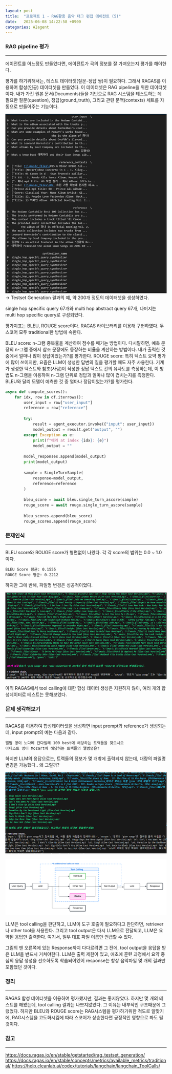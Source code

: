 ```yaml
---
layout: post
title:  "프로젝트 1 - RAG활용 음악 태그 편집 에이전트 (5)"
date:   2025-06-08 14:22:58 +0900
categories: AIagent
---
```



### RAG pipeline 평가
---

에이전트를 어느정도 만들었다면, 에이전트가 곡의 정보를 잘 가져오는지 평가를 해야한다.

평가를 하기위해서는, 테스트 데이터셋(질문-정답 쌍)이 필요하다. 그래서 RAGAS를 이용하여 합성(인공) 데이터셋을 만들었다. 이 데이터셋은 RAG pipeline을 위한 데이터셋이다. 내가 가진 원본 문서(Documents)들을 기반으로 RAG 시스템을 테스트하는 데 필요한 질문(question), 정답(ground_truth), 그리고 관련 문맥(contexts) 세트를 자동으로 만들어주는 기능이다. 

![](../assets/20250608203329.png)
-> Testset Generation 결과의 예, 약 200개 정도의 데이터셋을 생성하였다.

single hop specific query 67개와 multi hop abstract query 67개, 나머지는 multi hop specific query로 구성되었다. 

평가지표는 BLEU, ROUGE score이다. RAGAS 라이브러리를 이용해 구현하였다. 두 스코어 모두 traditional한 방법에 속한다. 

BLEU score: n-그램 중복률을 계산하여 점수를 매기는 방법이다. 다시말하면, 예측 문장의 n-그램 중에서 참조 문장에도 등장하는 비율을 계산하는 방법이다. 내가 출력한 것 중에서 얼마나 많이 정답이었는가?를 평가한다. 
ROUGE socre: 특히 텍스트 요약 평가에 많이 쓰이지만, 요즘은 LLM이 생성한 답변의 질을 평가할 때도 자주 사용한다. 기계가 생성한 텍스트와 참조(사람)이 작성한 정답 텍스트 간의 유사도를 측정하는데, 이 방법도 n-그램을 이용하여 n-그램 단위로 정답과 얼마나 많이 겹치는지를 측정한다. BLEU와 달리 모델이 예측한 것 중 얼마나 정답이었는가?를 평가한다. 

```python
async def compute_scores():
    for idx, row in df.iterrows():
        user_input = row["user_input"]
        reference = row["reference"]

        try:
            result = agent_executor.invoke({"input": user_input})
            model_output = result.get("output", "")
        except Exception as e:
            print(f"에러 at index {idx}: {e}")
            model_output = ""

        model_responses.append(model_output)
        print(model_output)
        
        sample = SingleTurnSample(
            response=model_output,
            reference=reference
        )

        bleu_score = await bleu.single_turn_ascore(sample)
        rouge_score = await rouge.single_turn_ascore(sample)

        bleu_scores.append(bleu_score)
        rouge_scores.append(rouge_score) 
```


### 문제인식
---

BLEU score와 ROUGE score가 형편없이 나왔다. 각 각 score의 범위는 0.0 ~ 1.0 이다.

```text
BLEU Score 평균: 0.1555
ROUGE Score 평균: 0.2212
```

하지만 그에 반해, 파일명 변경은 성공적이었다. 

![](../assets/20250610110035.png)

아직 RAGAS에서 tool calling에 대한 합성 데이터 생성은 지원하지 않아, 여러 개의 합성데이터로 테스트는 못해보았다. 


### 문제 생각해보기
---

RAGAS를 이용하여 합성데이터셋을 생성하면 input prompt와 reference가 생성되는데, input prompt의 예는 다음과 같다. 

```text
앨범 명이 노다메 칸다빌레 100 best에 해당하는 트랙들을 찾으시오
아티스트 명이 Mozart에 해당하는 트랙들의 앨범명은?
```

하지만 LLM의 응답으로는, 트랙들의 정보가 몇 개밖에 출력되지 않는데, 대량의 파일명 변경은 가능했다.. 왜 그럴까?

![](../assets/20250610112801.png)



![도구 호출을 사용하는 에이전트 RAG 앱의 일반적인 아키텍처](../assets/20250610111149.png)

LLM은 tool calling을 판단하고, LLM이 도구 호출이 필요하다고 판단하면, retriever나 other tool을 사용한다. 그리고 tool output은 다시 LLM으로 전달되고, LLM은 요약된 응답만 출력한다. 여기서, 일부 대표 파일 이름만 언급할 수 있다.

그림의 맨 오른쪽에 있는 Response까지 다다르려면 그 전에, tool output을 응답을 받은 LLM을 반드시 거쳐야한다. LLM은 출력 제한이 있고, 애초에 훈련 과정에서 요약 중심의 응답 생성을 선호하도록 학습되어있어 response는 항상 음악파일 몇 개의 결과만 포함했던 것이다. 

### 정리
---

RAGAS 합성 데이터셋을 이용하여 평가했지만, 결과는 좋지않았다. 하지만 몇 개의 테스트를 해봤는데, tool calling 결과는 나쁘지않았다. 그 이유는 내부적인 구조때문에 그랬었다. 하지만 BLEU와 ROUGE score는 RAG시스템을 평가하기위한 척도로 알맞기에, RAG시스템을 고도화시킴에 따라 스코어가 상승한다면 긍정적인 영향으로 봐도 될 것이다. 

### 참고
---

https://docs.ragas.io/en/stable/getstarted/rag_testset_generation/
https://docs.ragas.io/en/stable/concepts/metrics/available_metrics/traditional/
https://help.cleanlab.ai/codex/tutorials/langchain/langchain_ToolCalls/



<!-- 약술형으로 쓰기, 내 생각도 같이 쓰기(정보 뒤에 내 생각 쓰기) 어떤게 좋았고 어떤게 안 좋았는지 쓰기-->